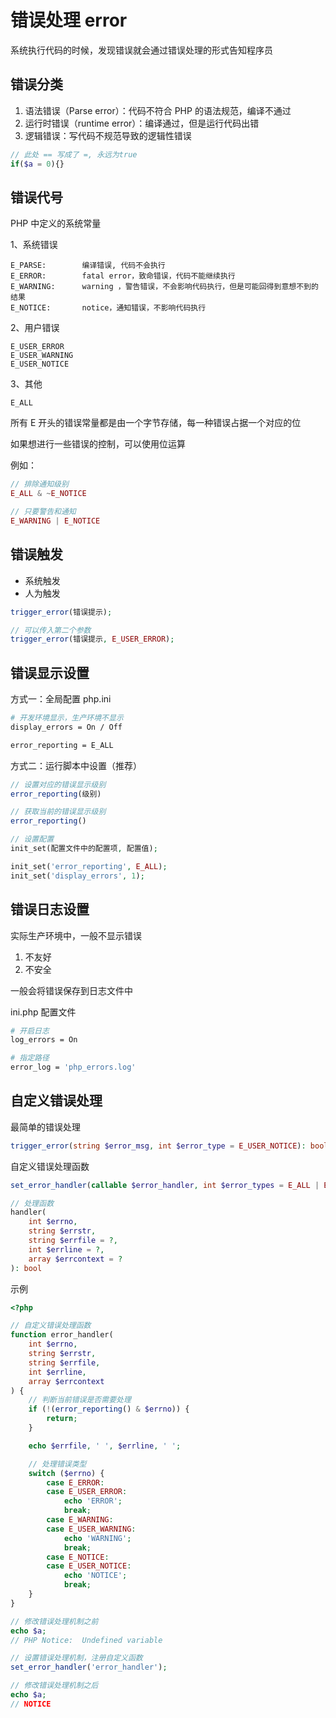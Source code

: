 # 错误处理 error

系统执行代码的时候，发现错误就会通过错误处理的形式告知程序员

## 错误分类

1. 语法错误（Parse error）：代码不符合 PHP 的语法规范，编译不通过
2. 运行时错误（runtime error）：编译通过，但是运行代码出错
3. 逻辑错误：写代码不规范导致的逻辑性错误

```php
// 此处 == 写成了 =, 永远为true
if($a = 0){}
```

## 错误代号

PHP 中定义的系统常量

1、系统错误

```
E_PARSE:        编译错误, 代码不会执行
E_ERROR:        fatal error，致命错误，代码不能继续执行
E_WARNING:      warning ，警告错误，不会影响代码执行，但是可能回得到意想不到的结果
E_NOTICE:       notice，通知错误，不影响代码执行
```

2、用户错误

```
E_USER_ERROR
E_USER_WARNING
E_USER_NOTICE
```

3、其他

```
E_ALL
```

所有 E 开头的错误常量都是由一个字节存储，每一种错误占据一个对应的位

如果想进行一些错误的控制，可以使用位运算

例如：

```php
// 排除通知级别
E_ALL & ~E_NOTICE

// 只要警告和通知
E_WARNING | E_NOTICE
```

## 错误触发

- 系统触发
- 人为触发

```php
trigger_error(错误提示);

// 可以传入第二个参数
trigger_error(错误提示, E_USER_ERROR);
```

## 错误显示设置

方式一：全局配置 php.ini

```bash
# 开发环境显示，生产环境不显示
display_errors = On / Off

error_reporting = E_ALL
```

方式二：运行脚本中设置（推荐）

```php
// 设置对应的错误显示级别
error_reporting(级别)

// 获取当前的错误显示级别
error_reporting()

// 设置配置
init_set(配置文件中的配置项, 配置值);

init_set('error_reporting', E_ALL);
init_set('display_errors', 1);
```

## 错误日志设置

实际生产环境中，一般不显示错误

1. 不友好
2. 不安全

一般会将错误保存到日志文件中

ini.php 配置文件

```bash
# 开启日志
log_errors = On

# 指定路径
error_log = 'php_errors.log'
```

## 自定义错误处理

最简单的错误处理

```php
trigger_error(string $error_msg, int $error_type = E_USER_NOTICE): bool
```

自定义错误处理函数

```php
set_error_handler(callable $error_handler, int $error_types = E_ALL | E_STRICT): mixed

// 处理函数
handler(
    int $errno,
    string $errstr,
    string $errfile = ?,
    int $errline = ?,
    array $errcontext = ?
): bool
```

示例

```php
<?php

// 自定义错误处理函数
function error_handler(
    int $errno,
    string $errstr,
    string $errfile,
    int $errline,
    array $errcontext
) {
    // 判断当前错误是否需要处理
    if (!(error_reporting() & $errno)) {
        return;
    }

    echo $errfile, ' ', $errline, ' ';

    // 处理错误类型
    switch ($errno) {
        case E_ERROR:
        case E_USER_ERROR:
            echo 'ERROR';
            break;
        case E_WARNING:
        case E_USER_WARNING:
            echo 'WARNING';
            break;
        case E_NOTICE:
        case E_USER_NOTICE:
            echo 'NOTICE';
            break;
    }
}

// 修改错误处理机制之前
echo $a;
// PHP Notice:  Undefined variable

// 设置错误处理机制，注册自定义函数
set_error_handler('error_handler');

// 修改错误处理机制之后
echo $a;
// NOTICE

```
